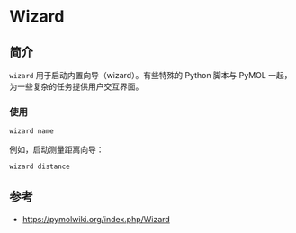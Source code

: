 # Wizard

## 简介

`wizard` 用于启动内置向导（wizard）。有些特殊的 Python 脚本与 PyMOL 一起，为一些复杂的任务提供用户交互界面。

### 使用

```sh
wizard name
```

例如，启动测量距离向导：

```sh
wizard distance
```

## 参考

- https://pymolwiki.org/index.php/Wizard
